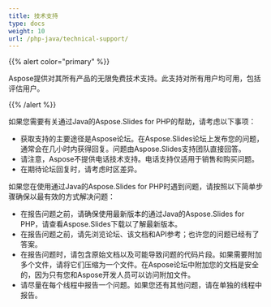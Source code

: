 ```yaml
---
title: 技术支持
type: docs
weight: 10
url: /php-java/technical-support/
---
```


{{% alert color="primary" %}} 

Aspose提供对其所有产品的无限免费技术支持。此支持对所有用户均可用，包括评估用户。

{{% /alert %}} 

如果您需要有关通过Java的Aspose.Slides for PHP的帮助，请考虑以下事项：

- 获取支持的主要途径是Aspose论坛。在Aspose.Slides论坛上发布您的问题，通常会在几小时内获得回复。问题由Aspose.Slides支持团队直接回答。
- 请注意，Aspose不提供电话技术支持。电话支持仅适用于销售和购买问题。
- 在期待论坛回复时，请考虑时区差异。

如果您在使用通过Java的Aspose.Slides for PHP时遇到问题，请按照以下简单步骤确保以最有效的方式解决问题：

- 在报告问题之前，请确保使用最新版本的通过Java的Aspose.Slides for PHP，请查看Aspose.Slides下载以了解最新版本。
- 在报告问题之前，请先浏览论坛、该文档和API参考；也许您的问题已经有了答案。
- 在报告问题时，请包含原始文档以及可能导致问题的代码片段。如果需要附加多个文件，请将它们压缩为一个文件。在Aspose论坛中附加您的文档是安全的，因为只有您和Aspose开发人员可以访问附加文件。
- 请尽量在每个线程中报告一个问题。如果您还有其他问题，请在单独的线程中报告。